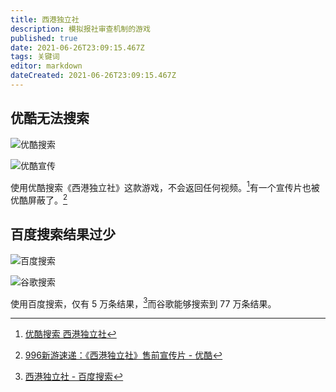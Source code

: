 ```yaml
---
title: 西港独立社
description: 模拟报社审查机制的游戏
published: true
date: 2021-06-26T23:09:15.467Z
tags: 关键词
editor: markdown
dateCreated: 2021-06-26T23:09:15.467Z
---
```


## 优酷无法搜索

![优酷搜索](/src/game/TWI/TWI_Y.webp)

![优酷宣传](/src/game/TWI/TWI_Y_PV.webp)

使用优酷搜索《西港独立社》这款游戏，不会返回任何视频。[^yksw]有一个宣传片也被优酷屏蔽了。[^pv_wb]

[^yksw]: [优酷搜索 西港独立社](https://so.youku.com/search_video/q_%E8%A5%BF%E6%B8%AF%E7%8B%AC%E7%AB%8B%E7%A4%BE?searchfrom=1)

[^pv_wb]: [996新游速递：《西港独立社》售前宣传片 - 优酷](https://v.youku.com/v_show/id_XOTU4NDA4NDY4.html)

## 百度搜索结果过少

![百度搜索](/src/game/TWI/TWI_B.webp)

![谷歌搜索](/src/game/TWI/TWI_G.webp)

使用百度搜索，仅有 5 万条结果，[^twi_b]而谷歌能够搜索到 77 万条结果。

[^twi_b]: [西港独立社 - 百度搜索](https://archive.is/GptvB "https://www.baidu.com/s?&wd=西港独立社")
